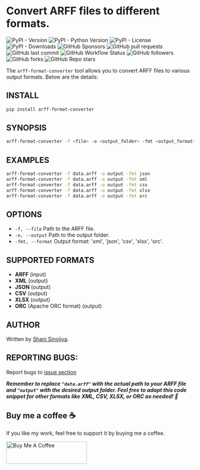 # Convert ARFF files to different formats.

![PyPI - Version](https://img.shields.io/pypi/v/arff-format-converter?style=flat-square)
![PyPI - Python Version](https://img.shields.io/pypi/pyversions/arff-format-converter?style=flat-square)
![PyPI - License](https://img.shields.io/pypi/l/arff-format-converter?style=flat-square)
![PyPI - Downloads](https://img.shields.io/pypi/dm/arff-format-converter?style=flat-square)
![GitHub Sponsors](https://img.shields.io/github/sponsors/Shani-Sinojiya)
![GitHub pull requests](https://img.shields.io/github/issues-pr/Shani-Sinojiya/arff-format-converter?style=flat-square)
![GitHub last commit](https://img.shields.io/github/last-commit/Shani-Sinojiya/arff-format-converter?style=flat-square)
![GitHub Workflow Status](https://img.shields.io/github/workflow/status/Shani-Sinojiya/arff-format-converter/CI?style=flat-square)
![GitHub followers](https://img.shields.io/github/followers/Shani-Sinojiya?style=social)
![GitHub forks](https://img.shields.io/github/forks/Shani-Sinojiya/arff-format-converter?style=social)
![GitHub Repo stars](https://img.shields.io/github/stars/Shani-Sinojiya/arff-format-converter?style=social)

The `arff-format-converter` tool allows you to convert ARFF files to various output formats. Below are the details:

## INSTALL

```bash
pip install arff-format-converter
```

## SYNOPSIS

```bash
arff-format-converter -f <file> -o <output_folder> -fmt <output_format>
```

## EXAMPLES

```bash
arff-format-converter -f data.arff -o output -fmt json
arff-format-converter -f data.arff -o output -fmt xml
arff-format-converter -f data.arff -o output -fmt csv
arff-format-converter -f data.arff -o output -fmt xlsx
arff-format-converter -f data.arff -o output -fmt orc
```

## OPTIONS

- `-f, --file` Path to the ARFF file.
- `-o, --output` Path to the output folder.
- `-fmt, --format` Output format: 'xml', 'json', 'csv', 'xlsx', 'orc'.

## SUPPORTED FORMATS

- **ARFF** (input)
- **XML** (output)
- **JSON** (output)
- **CSV** (output)
- **XLSX** (output)
- **ORC** (Apache ORC format) (output)

## AUTHOR

Written by [Shani Sinojiya](https://www.shanisinojiya.tech).

## REPORTING BUGS:

Report bugs to [issue section](https://github.com/Shani-Sinojiya/arff-format-converter/issues)

**_Remember to replace `"data.arff"` with the actual path to your ARFF file and `"output"` with the desired output folder. Feel free to adapt this code snippet for other formats like XML, CSV, XLSX, or ORC as needed! 🚀_**

## Buy me a coffee ☕️

If you like my work, feel free to support it by buying me a coffee.

<a href="https://www.buymeacoffee.com/shanisinojiya" target="_blank"><img src="https://cdn.buymeacoffee.com/buttons/v2/default-blue.png" alt="Buy Me A Coffee" style="height: 60px !important;width: 217px !important;" ></a>
